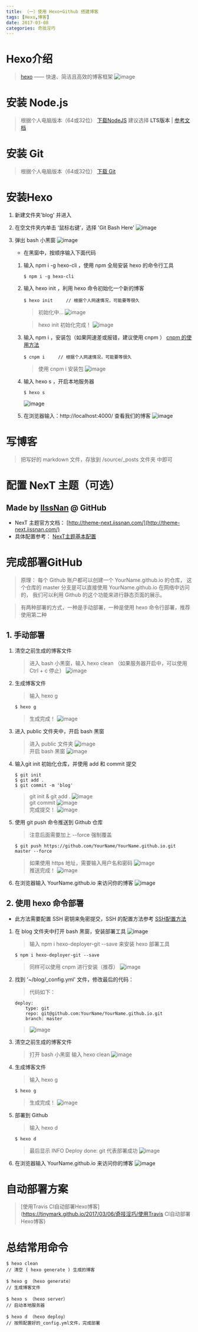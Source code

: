 ```yaml
---
title: （一）使用 Hexo+Github 搭建博客
tags: [Hexo,博客]
date: 2017-03-08
categories: 奇技淫巧
---
```


# Hexo介绍
> [hexo](https://hexo.io/zh-cn/) —— 快速、简洁且高效的博客框架
    ![image](/image/hexo_1-1.png)

# 安装 Node.js
> 根据个人电脑版本（64或32位）
[下载NodeJS](http://nodejs.cn/download/)
> 建议选择 <b>LTS版本</b> | [参考文档](http://www.runoob.com/nodejs/nodejs-install-setup.html)

# 安装 Git
> 根据个人电脑版本（64或32位）
[下载 Git](http://git-scm.com/download/)

<!-- more --> 

# 安装Hexo
1. 新建文件夹'blog' 并进入

2. 在空文件夹内单击 ‘鼠标右键’，选择 'Git Bash Here'
![image](/image/hexo_3-2.png)

3. 弹出 bash 小黑窗 
![image](/image/hexo_3-3.png)
    * 在黑窗中，按顺序输入下面代码
    1. 输入 npm i -g hexo-cli ，使用 npm 全局安装 hexo 的命令行工具
        ~~~ 
        $ npm i -g hexo-cli     
        ~~~
    2. 输入 hexo init  ，利用 hexo 命令初始化一个新的博客
        ~~~
        $ hexo init     // 根据个人网速情况，可能要等很久
        ~~~
        > 初始化中...
        ![image](/image/hexo_3-3-0.png)    

        > hexo init 初始化完成！
        ![image](/image/hexo_3-3-1.png)   
    3. 输入 npm i ，安装包（如果网速差或报错，建议使用 cnpm ）
        [cnpm 的使用方法](https://npm.taobao.org/)
        ~~~
        $ cnpm i     // 根据个人网速情况，可能要等很久
        ~~~
        > 使用 cnpm i 安装包
        ![image](/image/hexo_3-3-2.png)
        
    4. 输入 hexo s ，开启本地服务器
        ~~~
        $ hexo s
        ~~~
        ![image](/image/hexo_3-4-1.png)

    5. 在浏览器输入：http://localhost:4000/  查看我们的博客
        ![image](/image/hexo_3-4.png)

# 写博客
> 把写好的 markdown 文件，存放到 /source/_posts 文件夹 中即可

# 配置 NexT 主题（可选）
## Made by [IIssNan](https://github.com/iissnan) @ GitHub

* NexT 主题官方文档： [http://theme-next.iissnan.com/](http://theme-next.iissnan.com/)
* 具体配置参考： [NexT主题基本配置](https://tinymark.github.io/2017/03/06/奇技淫巧/NexT主题基本配置)

# 完成部署GitHub
> 原理：
每个 Github 账户都可以创建一个 YourName.github.io 的仓库，
这个仓库的 master 分支是可以直接使用 YourName.github.io 在网络中访问的，
我们可以利用 Github 的这个功能来进行静态页面的展示。

> 有两种部署的方式，一种是手动部署，一种是使用 hexo 命令行部署，推荐使用第二种

## 1. 手动部署
1. 清空之前生成的博客文件
    > 进入 bash 小黑窗，输入 hexo clean （如果服务器开启中，可以使用 Ctrl + c 停止）
    ![image](/image/hexo_2-2.png)    

2. 生成博客文件
    > 输入 hexo g
    ~~~
    $ hexo g
    ~~~
    > 生成完成！
    ![image](/image/hexo_2-3.png)    
    
3. 进入 public 文件夹中，开启 bash 黑窗
    > 进入 public 文件夹
    ![image](/image/hexo_2-4.png)    
    > 开启 bash 黑窗
    ![image](/image/hexo_2-5.png)    

4. 输入git init 初始化仓库，并使用 add 和 commit 提交
    ~~~
    $ git init
    $ git add .
    $ git commit -m 'blog'
    ~~~
    > git init & git add .
    ![image](/image/hexo_2-7.png)   
    > git commit
    ![image](/image/hexo_2-8.png)   
    > 完成提交！
    ![image](/image/hexo_2-9.png)                       

5. 使用 git push 命令推送到 Github 仓库
    > 注意后面需要加上 --force 强制覆盖
    ~~~
    $ git push https://github.com/YourName/YourName.github.io.git master --force
    ~~~
    > 如果使用 https 地址，需要输入用户名和密码
    ![image](/image/hexo_2-10.png)                       
    > 推送完成！
    ![image](/image/hexo_2-11.png)                       

6. 在浏览器输入 YourName.github.io 来访问你的博客
    ![image](/image/hexo_2-12.png)                       

## 2. 使用 hexo 命令部署
* 此方法需要配置 SSH 密钥来免密提交，SSH 的配置方法参考 [SSH配置方法](https://tinymark.github.io/2017/03/06/奇技淫巧/NexT主题基本配置/)

1. 在 blog 文件夹中打开 bash 黑窗，安装部署工具
    ![image](/image/hexo_5-0.png)  
    > 输入 npm i hexo-deployer-git --save  来安装 hexo 部署工具
    ~~~
    $ npm i hexo-deployer-git --save
    ~~~
    > 同样可以使用 cnpm 进行安装（推荐）
    ![image](/image/hexo_5-1.png)

2. 找到 '~/blog/_config.yml' 文件，修改最后的代码：
    > 代码如下：
    ~~~
    deploy:
        type: git
        repo: git@github.com:YourName/YourName.github.io.git
        branch: master
    ~~~
    > ![image](/image/hexo_5-2.png)

3. 清空之前生成的博客文件
    > 打开 bash 小黑窗
    > 输入 hexo clean 
    > ![image](/image/hexo_5-3.png)

4. 生成博客文件
    > 输入 hexo g
    ~~~
    $ hexo g
    ~~~
    > 生成完成！
    ![image](/image/hexo_2-3.png)  

5. 部署到 Github
    > 输入 hexo d 
    ~~~
    $ hexo d
    ~~~
    > 最后显示 INFO  Deploy done: git 代表部署成功
    > ![image](/image/hexo_5-4.png)
    
6. 在浏览器输入 YourName.github.io 来访问你的博客
    ![image](/image/hexo_2-12.png)  

# 自动部署方案
> [使用Travis CI自动部署Hexo博客](https://tinymark.github.io/2017/03/06/奇技淫巧/使用Travis CI自动部署Hexo博客)

# 总结常用命令
~~~
$ hexo clean 
// 清空 ( hexo generate ) 生成的博客

$ hexo g （hexo generate） 
// 生成博客文件

$ hexo s （hexo server）
// 启动本地服务器

$ hexo d （hexo deploy）
// 按照配置好的_config.yml文件，完成部署
~~~